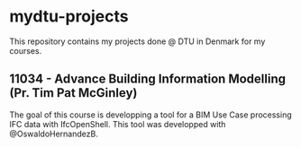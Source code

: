 # mydtu-projects
This repository contains my projects done @ DTU in Denmark for my courses.

## 11034 - Advance Building Information Modelling (Pr. Tim Pat McGinley)
The goal of this course is developping a tool for a BIM Use Case processing IFC data with IfcOpenShell. 
This tool was developped with @OswaldoHernandezB.
